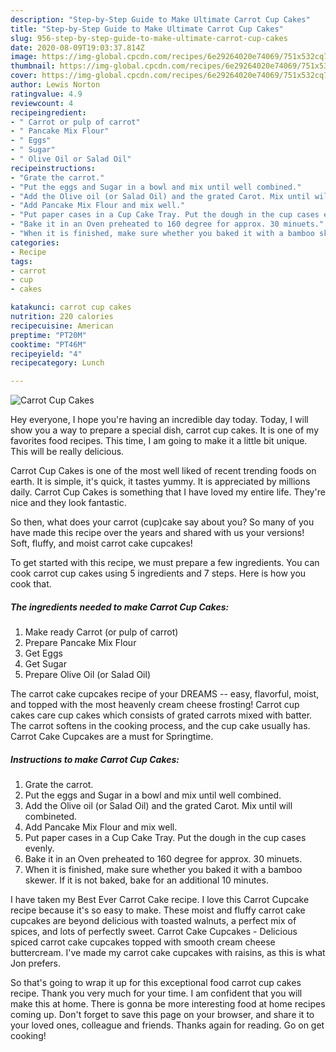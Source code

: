 ```yaml
---
description: "Step-by-Step Guide to Make Ultimate Carrot Cup Cakes"
title: "Step-by-Step Guide to Make Ultimate Carrot Cup Cakes"
slug: 956-step-by-step-guide-to-make-ultimate-carrot-cup-cakes
date: 2020-08-09T19:03:37.814Z
image: https://img-global.cpcdn.com/recipes/6e29264020e74069/751x532cq70/carrot-cup-cakes-recipe-main-photo.jpg
thumbnail: https://img-global.cpcdn.com/recipes/6e29264020e74069/751x532cq70/carrot-cup-cakes-recipe-main-photo.jpg
cover: https://img-global.cpcdn.com/recipes/6e29264020e74069/751x532cq70/carrot-cup-cakes-recipe-main-photo.jpg
author: Lewis Norton
ratingvalue: 4.9
reviewcount: 4
recipeingredient:
- " Carrot or pulp of carrot"
- " Pancake Mix Flour"
- " Eggs"
- " Sugar"
- " Olive Oil or Salad Oil"
recipeinstructions:
- "Grate the carrot."
- "Put the eggs and Sugar in a bowl and mix until well combined."
- "Add the Olive oil (or Salad Oil) and the grated Carot. Mix until will combineted."
- "Add Pancake Mix Flour and mix well."
- "Put paper cases in a Cup Cake Tray. Put the dough in the cup cases evenly."
- "Bake it in an Oven preheated to 160 degree for approx. 30 minuets."
- "When it is finished, make sure whether you baked it with a bamboo skewer. If it is not baked, bake for an additional 10 minutes."
categories:
- Recipe
tags:
- carrot
- cup
- cakes

katakunci: carrot cup cakes 
nutrition: 220 calories
recipecuisine: American
preptime: "PT20M"
cooktime: "PT46M"
recipeyield: "4"
recipecategory: Lunch

---
```



![Carrot Cup Cakes](https://img-global.cpcdn.com/recipes/6e29264020e74069/751x532cq70/carrot-cup-cakes-recipe-main-photo.jpg)

Hey everyone, I hope you're having an incredible day today. Today, I will show you a way to prepare a special dish, carrot cup cakes. It is one of my favorites food recipes. This time, I am going to make it a little bit unique. This will be really delicious.

Carrot Cup Cakes is one of the most well liked of recent trending foods on earth. It is simple, it's quick, it tastes yummy. It is appreciated by millions daily. Carrot Cup Cakes is something that I have loved my entire life. They're nice and they look fantastic.

So then, what does your carrot (cup)cake say about you? So many of you have made this recipe over the years and shared with us your versions! Soft, fluffy, and moist carrot cake cupcakes!


To get started with this recipe, we must prepare a few ingredients. You can cook carrot cup cakes using 5 ingredients and 7 steps. Here is how you cook that.

<!--inarticleads1-->

##### The ingredients needed to make Carrot Cup Cakes:

1. Make ready  Carrot (or pulp of carrot)
1. Prepare  Pancake Mix Flour
1. Get  Eggs
1. Get  Sugar
1. Prepare  Olive Oil (or Salad Oil)


The carrot cake cupcakes recipe of your DREAMS -- easy, flavorful, moist, and topped with the most heavenly cream cheese frosting! Carrot cup cakes care cup cakes which consists of grated carrots mixed with batter. The carrot softens in the cooking process, and the cup cake usually has. Carrot Cake Cupcakes are a must for Springtime. 

<!--inarticleads2-->

##### Instructions to make Carrot Cup Cakes:

1. Grate the carrot.
1. Put the eggs and Sugar in a bowl and mix until well combined.
1. Add the Olive oil (or Salad Oil) and the grated Carot. Mix until will combineted.
1. Add Pancake Mix Flour and mix well.
1. Put paper cases in a Cup Cake Tray. Put the dough in the cup cases evenly.
1. Bake it in an Oven preheated to 160 degree for approx. 30 minuets.
1. When it is finished, make sure whether you baked it with a bamboo skewer. If it is not baked, bake for an additional 10 minutes.


I have taken my Best Ever Carrot Cake recipe. I love this Carrot Cupcake recipe because it&#39;s so easy to make. These moist and fluffy carrot cake cupcakes are beyond delicious with toasted walnuts, a perfect mix of spices, and lots of perfectly sweet. Carrot Cake Cupcakes - Delicious spiced carrot cake cupcakes topped with smooth cream cheese buttercream. I&#39;ve made my carrot cake cupcakes with raisins, as this is what Jon prefers. 

So that's going to wrap it up for this exceptional food carrot cup cakes recipe. Thank you very much for your time. I am confident that you will make this at home. There is gonna be more interesting food at home recipes coming up. Don't forget to save this page on your browser, and share it to your loved ones, colleague and friends. Thanks again for reading. Go on get cooking!
